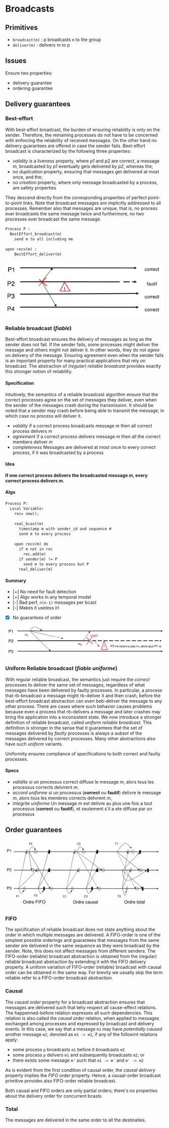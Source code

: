 # Broadcasts

## Primitives
* `broadcast(m)` : p broadcasts `m` to the group
* `deliver(m)` : delivers m to p

## Issues
Ensure two properties:
- delivery guarantee
- ordering guarantee

## Delivery guarantees
### Best-effort
With best-effort broadcast, the burden of ensuring reliability is only on the sender. Therefore, the remaining processes do not have to be concerned with enforcing the reliability of received messages.
On the other hand no delivery guarantees are offered in case the sender fails. Best-effort broadcast is characterized by the following three properties:
- _validity_ is a liveness property, where _p1_ and _p2_ are correct, a message _m_, broadcasted by _p1_ eventually gets delivered by _p2_, whereas the;
- _no duplication_ property, ensuring that messages get delivered at most once, and the;
- _no creation_ property, where only message broadcasted by a process, are safety properties

They descend  directly from the corresponding properties of perfect point-to-point links. Note that broadcast messages are implicitly addressed to all processes. Remember also that messages are unique, that is, no process ever broadcasts the same message twice and furthermore, no two processes ever broadcast the same message.

```
Process P :
  BestEffort_broadcast(m)
    send m to all including me

upon recv(m) :
    BestEffort_deliver(m)
```

![bcast-best_effort](./images/bcast-best_effort.png)
### Reliable broadcast (_fiable_)
Best-effort broadcast ensures the delivery of messages as long as the sender does not fail. If the sender fails, some processes might deliver the message and others might not deliver it. In other words, they do not _agree_ on delivery of the message. Ensuring agreement even when the sender fails is an important property for many practical applications that rely on broadcast. The abstraction of _(regular) reliable broadcast_ provides exactly this stronger notion of reliability.

#### Specification
Intuitively, the semantics of a reliable broadcast algorithm ensure that the correct processes agree on the set of messages they deliver, even when the sender of the messages crash during the transmission. It should be noted that a sender may crash before being able to transmit the message, in which case no process will deliver it.
- _validity_ if a correct process broadcasts message _m_ then all correct process delivers _m_
- _agreement_ if a correct process delivers message _m_ then all the correct members deliver _m_
- _completeness_ Messages are delivered at most once to every correct process, if it was broadcasted by a process

#### Idea
__If one correct process delivers the broadcasted message _m_, every correct process delivers _m_.__

#### Algo
```
Process P: 
  Local Variable: 
    rec= new();

    real_bcast(m) 
      timestamp m with sender_id and sequence #
      send m to every process
    
    upon recv(m) do
      if m not in rec 
        rec.add(m)
      if sender(m) != P 
        send m to every process but P
      real_deliver(m)
```

#### Summary
- [+] No need for fault detection 
- [+] Algo works in any temporal model
- [-] Bad perf, `n(n-1)` messages per bcast
- [-] Makes it useless irl
- [x] No guarantees of order 

![bcast-reliable](./images/bcast-reliable.png)


### Uniform Reliable broadcast (_fiable uniforme_)

With regular reliable broadcast, the semantics just require the _correct_ processes to deliver the same set of messages, regardless of what messages have been delivered by faulty processes. In particular, a process that rb-broadcast a message might rb-deliver it and then crash, before the best-effort broadcast abstraction can even beb-deliver the message to any other process. There are cases where such behavior causes problems because even a process that rb-delivers a message and later crashes may bring the application into a inconsistent state.
We now introduce a stronger definition of reliable broadcast, called _uniform reliable broadcast_. This definition is stronger in the sense that it guarantees that the set of messages delivered by _faulty_ processes is always a _subset_ of the messages delivered by correct processes. Many other abstractions also have such _uniform_ variants. 

Uniformity ensures compliance of specifications to both correct and faulty processes. 

#### Specs 
- _validite_ si un processus correct diffuse le message _m_, alors tous les processus corrects delvirent _m_.
- _accord uniforme_ si un processus (__correct__ ou __fautif__) delivre le message _m_, alors tous les membres corrects delivrent _m_,
- _integrite uniforme_ Un message _m_ est delivre au plus une fois a tout processus (__correct__ ou __fautif__), et seulement s'il a ete diffuse par un processus  

## Order guarantees
![bcast-compare](./images/bcast-compare.png)
### FIFO
The spicification of reliable broadcast does not state anything about the order in which multiple messages are delivered. A FIFO-order is one of the simplest possible orderings and guarantees that messages from the same sender are delivered in the same sequence as they were broadcast by the sender. Note, this does not affect messages from different senders. 
The FIFO-order (reliable) broadcast abstraction is obtained from the (regular) reliable broadcast abstraction by extending it with the FIFO delivery property. A uniform variation of FIFO-order (reliable) broadcast with causal order can be obtained in the same way. For brevity we usually skip the term reliable refer to a FIFO-order broadcast abstraction.

### Causal
The _causal order_ property for a broadcast abstraction ensures that messages are delivered such that tehy respect all cause-effect relations. The happenned-before relation expresses all such dependencies. This relation is also called the _causal order_ relation, when applied to messages exchanged among processes and expressed by broadcast and delivery events. In this case, we say that a message `m1` may have _potentially caused_ another message `m2`, denoted as `m1 -> m2`, if any of the followint relations apply: 
- some process `p` broadcasts `m1` before it broadcasts `m2`
- some process `p` delivers `m1` and subsequently broadcasts `m2`; or
- there exists some message `m'` such that `m1 -> m'` and `m' -> m2`

As is evident from the first condition of causal order, the _causal delivery_ property implies the _FIFO order_ property. Hence, a causal-order broadcast primitive provides also FIFO-order reliable broadcast.

Both causal and FIFO orders are only partial orders; there's no properties about the delivery order for concurrent bcasts

### Total
The messages are delivered in the same order to all the destinaties. 
